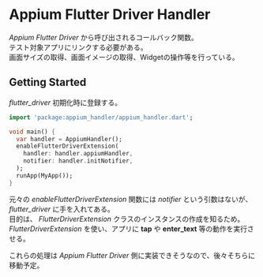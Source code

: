 # Appium Flutter Driver Handler

_Appium Flutter Driver_ から呼び出されるコールバック関数。  
テスト対象アプリにリンクする必要がある。  
画面サイズの取得、画面イメージの取得、Widgetの操作等を行っている。  

## Getting Started

_flutter_driver_ 初期化時に登録する。

```dart:main.dart
import 'package:appium_handler/appium_handler.dart';

void main() {
  var handler = AppiumHandler();
  enableFlutterDriverExtension(
    handler: handler.appiumHandler,
    notifier: handler.initNotifier,
  );
  runApp(MyApp());
}
```

元々の _enableFlutterDriverExtension_ 関数には _notifier_ という引数はないが、  
_flutter_driver_ に手を入れてある。  
目的は、 _FlutterDriverExtension_ クラスのインスタンスの作成を知るため。  
_FlutterDriverExtension_ を使い、アプリに __tap__ や __enter_text__ 等の動作を実行させる。  

これらの処理は _Appium Flutter Driver_ 側に実装できそうなので、後々そちらに移動予定。
